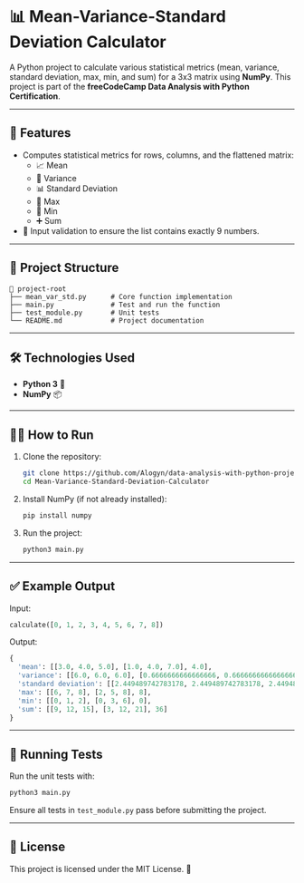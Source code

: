 # 📊 Mean-Variance-Standard Deviation Calculator

A Python project to calculate various statistical metrics (mean, variance, standard deviation, max, min, and sum) for a 3x3 matrix using **NumPy**. This project is part of the **freeCodeCamp Data Analysis with Python Certification**.

---

## 🚀 Features
- Computes statistical metrics for rows, columns, and the flattened matrix:
  - 📈 Mean
  - 🧮 Variance
  - 📊 Standard Deviation
  - 🔼 Max
  - 🔽 Min
  - ➕ Sum
- 🚨 Input validation to ensure the list contains exactly 9 numbers.

---

## 📂 Project Structure
```
📁 project-root
├── mean_var_std.py      # Core function implementation
├── main.py              # Test and run the function
├── test_module.py       # Unit tests
└── README.md            # Project documentation
```

---

## 🛠️ Technologies Used
- **Python 3** 🐍
- **NumPy** 📦

---

## 🧑‍💻 How to Run
1. Clone the repository:
   ```bash
   git clone https://github.com/Alogyn/data-analysis-with-python-projects
   cd Mean-Variance-Standard-Deviation-Calculator
   ```
2. Install NumPy (if not already installed):
   ```bash
   pip install numpy
   ```
3. Run the project:
   ```bash
   python3 main.py
   ```

---

## ✅ Example Output

Input:
```python
calculate([0, 1, 2, 3, 4, 5, 6, 7, 8])
```

Output:
```python
{
  'mean': [[3.0, 4.0, 5.0], [1.0, 4.0, 7.0], 4.0],
  'variance': [[6.0, 6.0, 6.0], [0.6666666666666666, 0.6666666666666666, 0.6666666666666666], 6.666666666666667],
  'standard deviation': [[2.449489742783178, 2.449489742783178, 2.449489742783178], [0.816496580927726, 0.816496580927726, 0.816496580927726], 2.581988897471611],
  'max': [[6, 7, 8], [2, 5, 8], 8],
  'min': [[0, 1, 2], [0, 3, 6], 0],
  'sum': [[9, 12, 15], [3, 12, 21], 36]
}
```

---

## 🧪 Running Tests
Run the unit tests with:
```bash
python3 main.py
```

Ensure all tests in `test_module.py` pass before submitting the project.

---

## 📝 License
This project is licensed under the MIT License. 📝
